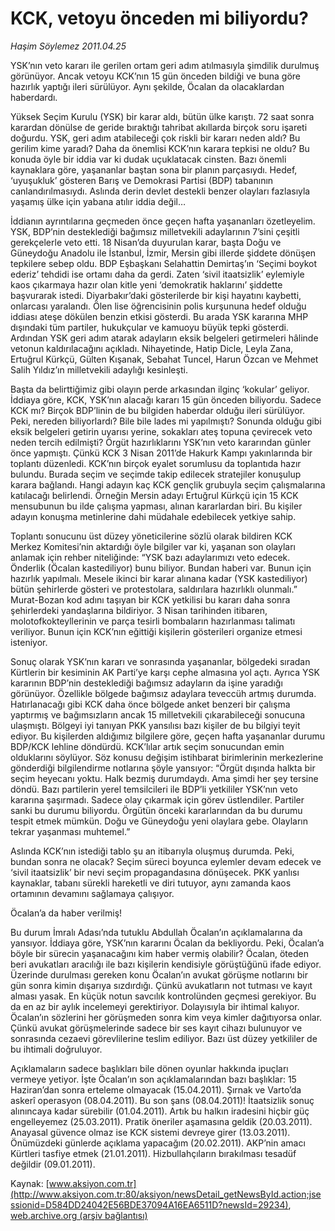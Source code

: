 # KCK, vetoyu önceden mi biliyordu?

*Haşim Söylemez 2011.04.25*

<font class="agenda2NewsSpot">
 YSK’nın veto kararı ile gerilen ortam geri adım atılmasıyla şimdilik durulmuş görünüyor. Ancak vetoyu KCK’nın 15 gün önceden bildiği ve buna göre hazırlık yaptığı ileri sürülüyor. Aynı şekilde, Öcalan da olacaklardan haberdardı.
</font>
<font class="newsDetail">
 <p>
  <p class="MsoNormal">
   Yüksek Seçim Kurulu (YSK) bir karar aldı, bütün ülke karıştı. 72 saat sonra karardan dönülse de geride bıraktığı tahribat akıllarda birçok soru işareti doğurdu. YSK, geri adım atabileceği çok riskli bir kararı neden aldı? Bu gerilim kime yaradı? Daha da önemlisi KCK’nın karara tepkisi ne oldu? Bu konuda öyle bir iddia var ki dudak uçuklatacak cinsten. Bazı önemli kaynaklara göre, yaşananlar baştan sona bir planın parçasıydı. Hedef, ‘uyuşukluk’ gösteren Barış ve Demokrasi Partisi (BDP) tabanının canlandırılmasıydı. Aslında derin devlet destekli benzer olayları fazlasıyla yaşamış ülke için yabana atılır iddia değil…
  </p>
  <p class="MsoNormal">
   İddianın ayrıntılarına geçmeden önce geçen hafta yaşananları özetleyelim. YSK, BDP’nin desteklediği bağımsız milletvekili adaylarının 7’sini çeşitli gerekçelerle veto etti. 18 Nisan’da duyurulan karar, başta Doğu ve Güneydoğu Anadolu ile İstanbul, İzmir, Mersin gibi illerde şiddete dönüşen tepkilere sebep oldu. BDP Eşbaşkanı Selahattin Demirtaş’ın ‘Seçimi boykot ederiz’ tehdidi ise ortamı
   <span>
   </span>
   daha da gerdi. Zaten ‘sivil itaatsizlik’ eylemiyle kaos çıkarmaya hazır olan kitle yeni ‘demokratik haklarını’ şiddette başvurarak istedi. Diyarbakır’daki gösterilerde bir kişi hayatını kaybetti, onlarcası yaralandı. Ölen lise öğrencisinin polis kurşununa hedef olduğu iddiası ateşe dökülen benzin etkisi gösterdi. Bu arada YSK kararına MHP dışındaki tüm partiler, hukukçular ve kamuoyu büyük tepki gösterdi.
   <span>
   </span>
   Ardından YSK geri adım atarak adayların eksik belgeleri getirmeleri hâlinde vetonun kaldırılacağını açıkladı. Nihayetinde, Hatip Dicle, Leyla Zana, Ertuğrul Kürkçü, Gülten Kışanak, Sebahat Tuncel, Harun Özcan ve Mehmet Salih Yıldız’ın milletvekili adaylığı kesinleşti.
  </p>
  <p class="MsoNormal">
   Başta da belirttiğimiz gibi olayın perde arkasından ilginç ‘kokular’ geliyor. İddiaya göre, KCK, YSK’nın alacağı kararı 15 gün önceden biliyordu. Sadece KCK mı? Birçok BDP’linin de bu bilgiden haberdar olduğu ileri sürülüyor. Peki, nereden biliyorlardı? Bile bile lades mi yapılmıştı? Sonunda olduğu gibi eksik belgeleri getirin uyarısı yerine, sokakları ateş topuna çevirecek veto neden tercih edilmişti? Örgüt hazırlıklarını YSK’nın veto kararından günler önce yapmıştı. Çünkü KCK 3 Nisan 2011’de Hakurk Kampı yakınlarında bir toplantı düzenledi. KCK’nın birçok eyalet sorumlusu da toplantıda hazır bulundu. Burada seçim ve seçimde takip edilecek stratejiler konuşulup karara bağlandı. Hangi adayın kaç KCK gençlik grubuyla seçim çalışmalarına katılacağı belirlendi. Örneğin Mersin adayı Ertuğrul Kürkçü için 15 KCK mensubunun bu ilde çalışma yapması, alınan kararlardan biri. Bu kişiler adayın konuşma metinlerine dahi müdahale edebilecek yetkiye sahip.
  </p>
  <p class="MsoNormal">
   Toplantı sonucunu üst düzey yöneticilerine sözlü olarak bildiren KCK Merkez Komitesi’nin aktardığı öyle bilgiler var ki, yaşanan son olayları anlamak için rehber niteliğinde: “YSK bazı adaylarımızı veto edecek. Önderlik (Öcalan kastediliyor) bunu biliyor. Bundan haberi var. Bunun için hazırlık yapılmalı. Mesele ikinci bir karar alınana kadar (YSK kastediliyor) bütün şehirlerde gösteri ve protestolara, saldırılara hazırlıklı olunmalı.” Murat-Bozan kod adını taşıyan bir KCK yetkilisi bu kararı daha sonra şehirlerdeki yandaşlarına bildiriyor. 3 Nisan tarihinden itibaren, molotofkokteyllerinin ve parça tesirli bombaların hazırlanması talimatı veriliyor. Bunun için KCK’nın eğittiği kişilerin gösterileri organize etmesi isteniyor.
  </p>
  <p class="MsoNormal">
   Sonuç olarak YSK’nın kararı ve sonrasında yaşananlar, bölgedeki sıradan Kürtlerin bir kesiminin AK Parti’ye karşı cephe almasına yol açtı. Ayrıca YSK kararının BDP’nin desteklediği bağımsız adayların da işine yaradığı görünüyor. Özellikle bölgede bağımsız adaylara teveccüh artmış durumda. Hatırlanacağı gibi KCK daha önce bölgede anket benzeri bir çalışma yaptırmış ve bağımsızların ancak 15 milletvekili çıkarabileceği sonucuna ulaşmıştı. Bölgeyi iyi tanıyan PKK yansılısı bazı kişiler de bu bilgiyi teyit ediyor. Bu kişilerden aldığımız bilgilere göre, geçen hafta yaşananlar durumu BDP/KCK lehline döndürdü. KCK’lılar artık seçim sonucundan emin olduklarını söylüyor. Söz konusu değişim istihbarat birimlerinin merkezlerine gönderdiği bilgilendirme notlarına şöyle yansıyor: “Örgüt dışında halkta bir seçim heyecanı yoktu. Halk bezmiş durumdaydı. Ama şimdi her şey tersine döndü. Bazı partilerin yerel temsilcileri ile BDP’li yetkililer YSK’nın veto kararına şaşırmadı. Sadece olay çıkarmak için görev üstlendiler. Partiler sanki bu durumu biliyordu. Örgütün önceki kararlarından da bu durumu tespit etmek mümkün. Doğu ve Güneydoğu yeni olaylara gebe. Olayların tekrar yaşanması muhtemel.”
  </p>
  <p class="MsoNormal">
   Aslında KCK’nın istediği tablo şu an itibarıyla oluşmuş durumda. Peki, bundan sonra ne olacak? Seçim süreci boyunca eylemler devam edecek ve ‘sivil itaatsizlik’ bir nevi seçim propagandasına dönüşecek. PKK yanlısı kaynaklar, tabanı sürekli hareketli ve diri tutuyor, aynı zamanda kaos ortamının devamını sağlamaya çalışıyor.
  </p>
  <p class="MsoNormal">
   <span>
   </span>
  </p>
  <p class="MsoNormal">
   Öcalan’a da haber verilmiş!
  </p>
  <p class="MsoNormal">
   Bu durum İmralı Adası’nda tutuklu Abdullah Öcalan’ın açıklamalarına da yansıyor. İddiaya göre, YSK’nın kararını Öcalan da bekliyordu. Peki, Öcalan’a böyle bir sürecin yaşanacağını kim haber vermiş olabilir? Öcalan, öteden beri avukatları aracılığı ile bazı kişilerin kendisiyle görüştüğünü ifade ediyor. Üzerinde durulması gereken konu Öcalan’ın avukat görüşme notlarını bir gün sonra kimin dışarıya sızdırdığı. Çünkü avukatların not tutması ve kayıt alması yasak. En küçük notun savcılık kontrolünden geçmesi gerekiyor. Bu da en az bir aylık incelemeyi gerektiriyor. Dolayısıyla bir ihtimal kalıyor. Öcalan’ın sözlerini her görüşmeden sonra kim veya kimler dağıtıyorsa onlar. Çünkü avukat görüşmelerinde sadece bir ses kayıt cihazı bulunuyor ve sonrasında cezaevi görevlilerine teslim ediliyor. Bazı üst düzey yetkililer de bu ihtimali doğruluyor.
  </p>
  <p class="MsoNormal">
   Açıklamaların sadece başlıkları bile dönen oyunlar hakkında ipuçları vermeye yetiyor. İşte Öcalan’ın son açıklamalarından bazı başlıklar: 15 Haziran’dan sonra erteleme olmayacak (15.04.2011). Şırnak ve Varto’da askerî operasyon (08.04.2011). Bu son şans (08.04.2011)!
   <span>
   </span>
   İtaatsizlik sonuç alınıncaya kadar sürebilir (01.04.2011). Artık bu halkın iradesini hiçbir güç engelleyemez (25.03.2011). Pratik öneriler aşamasına geldik (20.03.2011). Anayasal güvence olmaz ise KCK sistemi devreye girer (13.03.2011). Önümüzdeki günlerde açıklama yapacağım (20.02.2011).
   <span>
   </span>
   AKP’nin amacı Kürtleri tasfiye etmek (21.01.2011). Hizbullahçıların bırakılması tesadüf değildir (09.01.2011).
  </p>
 </p>
</font>

Kaynak: [www.aksiyon.com.tr](http://www.aksiyon.com.tr:80/aksiyon/newsDetail_getNewsById.action;jsessionid=D584DD24042E56BDE37094A16EA6511D?newsId=29234), [web.archive.org (arşiv bağlantısı)](http://web.archive.org/web/20110428203109/http://www.aksiyon.com.tr:80/aksiyon/newsDetail_getNewsById.action;jsessionid=D584DD24042E56BDE37094A16EA6511D?newsId=29234)
